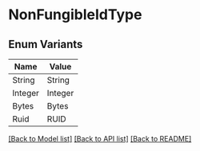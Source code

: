 # NonFungibleIdType

## Enum Variants

| Name | Value |
|---- | -----|
| String | String |
| Integer | Integer |
| Bytes | Bytes |
| Ruid | RUID |


[[Back to Model list]](../README.md#documentation-for-models) [[Back to API list]](../README.md#documentation-for-api-endpoints) [[Back to README]](../README.md)


